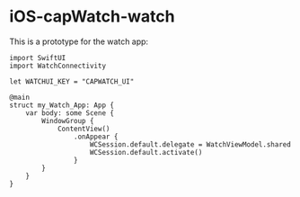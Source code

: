 # iOS-capWatch-watch

This is a prototype for the watch app:

```
import SwiftUI
import WatchConnectivity

let WATCHUI_KEY = "CAPWATCH_UI"

@main
struct my_Watch_App: App {
    var body: some Scene {
        WindowGroup {
            ContentView()
                .onAppear {
                    WCSession.default.delegate = WatchViewModel.shared
                    WCSession.default.activate()
                }
        }
    }
}
```
